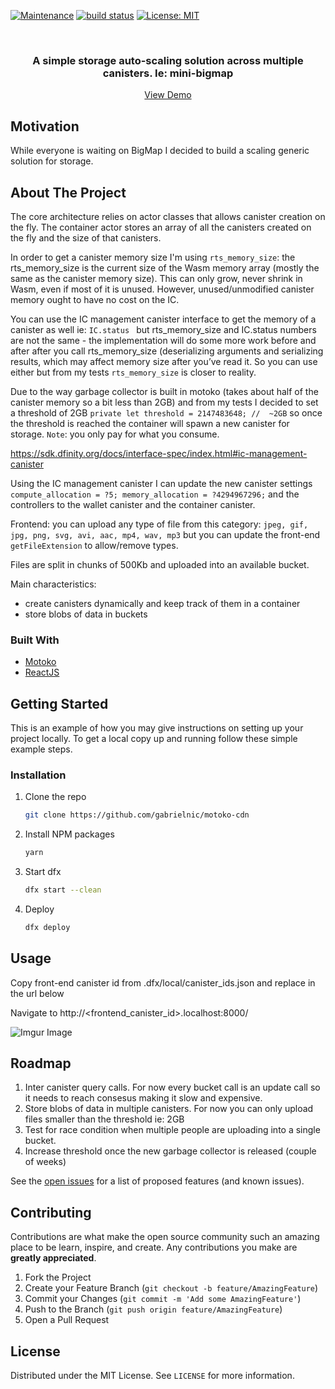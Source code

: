 [![Maintenance](https://img.shields.io/badge/Maintained%3F-yes-green.svg)](https://GitHub.com/Naereen/StrapDown.js/graphs/commit-activity)
 <a href="https://circleci.com/gh/badges/shields/tree/master">
        <img src="https://img.shields.io/circleci/project/github/badges/shields/master" alt="build status"></a>
[![License: MIT](https://img.shields.io/badge/License-MIT-yellow.svg)](https://opensource.org/licenses/MIT)




<!-- PROJECT LOGO -->
<br />
<p align="center">
  
  <h3 align="center">A simple storage auto-scaling solution across multiple canisters. Ie: mini-bigmap</h3>

  <p align="center">
    <a href="https://github.com/othneildrew/Best-README-Template">View Demo</a>
  </p>
</p>

## Motivation
While everyone is waiting on BigMap I decided to build a scaling generic solution for storage. 

## About The Project
The core architecture relies on actor classes that allows canister creation on the fly. 
The container actor stores an array of all the canisters created on the fly and the size of that canisters. 

In order to get a canister memory size I'm using `rts_memory_size`: the rts_memory_size is the current size of the Wasm memory array (mostly the same as the canister memory size). This can only grow, never shrink in Wasm, even if most of it is unused. However, unused/unmodified canister memory ought to have no cost on the IC.

You can use the IC management canister interface to get the memory of a canister as well ie: `IC.status ` but rts_memory_size and IC.status numbers are not the same - the implementation will do some more work before and after after you call rts_memory_size (deserializing arguments and serializing results, which may affect memory size after you’ve read it. So you can use either but from my tests `rts_memory_size` is closer to reality. 

Due to the way garbage collector is built in motoko (takes about half of the canister memory so a bit less than 2GB) and from my tests I decided to set a threshold of 2GB  `private let threshold = 2147483648; //  ~2GB` so once the threshold is reached the container will spawn a new canister for storage. `Note`: you only pay for what you consume. 

https://sdk.dfinity.org/docs/interface-spec/index.html#ic-management-canister

Using the IC management canister I can update the new canister settings `compute_allocation = ?5; memory_allocation = ?4294967296;` and the controllers to the wallet canister and the container canister. 

Frontend: you can upload any type of file from this category: `jpeg, gif, jpg, png, svg, avi, aac, mp4, wav, mp3` but you can update the front-end `getFileExtension` to allow/remove types. 

Files are split in chunks of 500Kb and uploaded into an available bucket. 

Main characteristics:
* create canisters dynamically and keep track of them in a container
* store blobs of data in buckets 


### Built With

* [Motoko](https://sdk.dfinity.org/docs/quickstart/quickstart-intro.html)
* [ReactJS](https://reactjs.org/)

<!-- GETTING STARTED -->
## Getting Started

This is an example of how you may give instructions on setting up your project locally.
To get a local copy up and running follow these simple example steps.

### Installation

1. Clone the repo
   ```sh
   git clone https://github.com/gabrielnic/motoko-cdn
   ```
2. Install NPM packages
   ```sh
   yarn
   ```
3. Start dfx
   ```sh
   dfx start --clean
   ```
4. Deploy
   ```sh
   dfx deploy
   ```


<!-- USAGE EXAMPLES -->
## Usage
Copy front-end canister id from .dfx/local/canister_ids.json and replace in the url below
 

Navigate to http://<frontend_canister_id>.localhost:8000/

![Imgur Image](https://i.imgur.com/OGeUlz4.png)

<!-- ROADMAP -->
## Roadmap
1. Inter canister query calls. For now every bucket call is an update call so it needs to reach consesus making it slow and expensive. 
2. Store blobs of data in multiple canisters. For now you can only upload files smaller than the threshold ie: 2GB
3. Test for race condition when multiple people are uploading into a single bucket.
4. Increase threshold once the new garbage collector is released (couple of weeks)

See the [open issues](https://github.com/gabrielnic/motoko-cdn/issues) for a list of proposed features (and known issues).



<!-- CONTRIBUTING -->
## Contributing

Contributions are what make the open source community such an amazing place to be learn, inspire, and create. Any contributions you make are **greatly appreciated**.

1. Fork the Project
2. Create your Feature Branch (`git checkout -b feature/AmazingFeature`)
3. Commit your Changes (`git commit -m 'Add some AmazingFeature'`)
4. Push to the Branch (`git push origin feature/AmazingFeature`)
5. Open a Pull Request



<!-- LICENSE -->
## License

Distributed under the MIT License. See `LICENSE` for more information.
